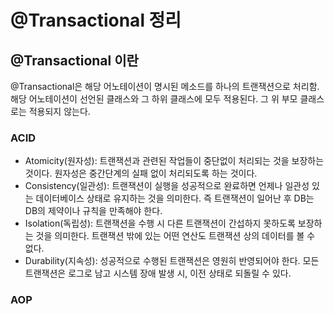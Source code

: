 # @Transactional 정리

## @Transactional 이란
@Transactional은 해당 어노테이션이 명시된 메소드를 하나의 트랜잭션으로 처리함. 해당 어노테이션이 선언된 클래스와 그 하위 클래스에 모두 적용된다. 
그 위 부모 클래스로는 적용되지 않는다.

### ACID
* Atomicity(원자성): 트랜잭션과 관련된 작업들이 중단없이 처리되는 것을 보장하는 것이다. 원자성은 중간단계의 실패 없이 처리되도록 하는 것이다.
* Consistency(일관성): 트랜잭션이 실행을 성공적으로 완료하면 언제나 일관성 있는 데이터베이스 상태로 유지하는 것을 의미한다. 즉 트랜잭션이 일어난 후 DB는
DB의 제약이나 규칙을 만족해야 한다.
* Isolation(독립성): 트랜잭션을 수행 시 다른 트랜잭션이 간섭하지 못하도록 보장하는 것을 의미한다. 트랜잭션 밖에 있는 어떤 연산도 트랜잭션 상의 데이터를 볼 수 없다.
* Durability(지속성): 성공적으로 수행된 트랜잭션은 영원히 반영되어야 한다. 모든 트랜잭션은 로그로 남고 시스템 장애 발생 시, 이전 상태로 되돌릴 수 있다.

### AOP
